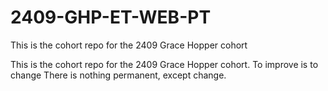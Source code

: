 # 2409-GHP-ET-WEB-PT

This is the cohort repo for the 2409 Grace Hopper cohort


This is the cohort repo for the 2409 Grace Hopper cohort.
To improve is to change
There is nothing permanent, except change.

